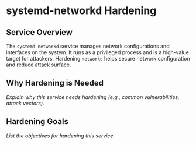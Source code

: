# systemd-networkd Hardening

## Service Overview
The `systemd-networkd` service manages network configurations and interfaces on the system. It runs as a privileged process and is a high-value target for attackers. Hardening `networkd` helps secure network configuration and reduce attack surface.

## Why Hardening is Needed
_Explain why this service needs hardening (e.g., common vulnerabilities, attack vectors)._

## Hardening Goals
_List the objectives for hardening this service._
